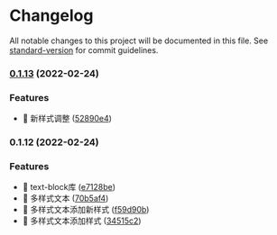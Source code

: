 # Changelog

All notable changes to this project will be documented in this file. See [standard-version](https://github.com/conventional-changelog/standard-version) for commit guidelines.

### [0.1.13](https://github.com/li-qiuli/text-block/compare/v0.1.12...v0.1.13) (2022-02-24)


### Features

* 🎸 新样式调整 ([52890e4](https://github.com/li-qiuli/text-block/commit/52890e40967e7f9d658ddea867671c26feaaf588))

### 0.1.12 (2022-02-24)


### Features

* 🎸 text-block库 ([e7128be](https://github.com/li-qiuli/text-block/commit/e7128be5d0c09e57a6ee2985f4d120f8e5c09ed1))
* 🎸 多样式文本 ([70b5af4](https://github.com/li-qiuli/text-block/commit/70b5af41ce00beb58beb42da8ec96801ffcc3d67))
* 🎸 多样式文本添加新样式 ([f59d90b](https://github.com/li-qiuli/text-block/commit/f59d90b96c1e67a45a8ac45528914341e054e35f))
* 🎸 多样式文本添加样式 ([34515c2](https://github.com/li-qiuli/text-block/commit/34515c2fc661923483c0462dcd250f52a8479201))
